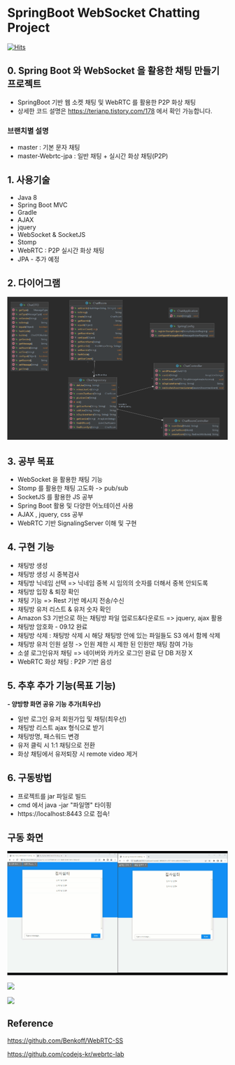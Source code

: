 # SpringBoot WebSocket Chatting Project
[![Hits](https://hits.seeyoufarm.com/api/count/incr/badge.svg?url=https%3A%2F%2Fgithub.com%2FSeJonJ%2FSpring-WebSocket-Chatting&count_bg=%233310C8&title_bg=%2316C86B&icon=&icon_color=%23E7E7E7&title=HITS&edge_flat=true)](https://hits.seeyoufarm.com)

## 0. Spring Boot 와 WebSocket 을 활용한 채팅 만들기 프로젝트
- SpringBoot 기반 웹 소켓 채팅 및 WebRTC 를 활용한 P2P 화상 채팅
- 상세한 코드 설명은 https://terianp.tistory.com/178 에서 확인 가능합니다.

### 브랜치별 설명
- master : 기본 문자 채팅
- master-Webrtc-jpa : 일반 채팅 + 실시간 화상 채팅(P2P)

## 1. 사용기술
- Java 8
- Spring Boot MVC
- Gradle
- AJAX
- jquery
- WebSocket & SocketJS
- Stomp
- WebRTC : P2P 실시간 화상 채팅
- JPA - 추가 예정

## 2. 다이어그램
![](info/Chat_diagram.png)

## 3. 공부 목표
- WebSocket 을 활용한 채팅 기능
- Stomp 를 활용한 채팅 고도화 -> pub/sub
- SocketJS 를 활용한 JS 공부
- Spring Boot 활용 및 다양한 어노테이션 사용
- AJAX , jquery, css 공부
- WebRTC 기반 SignalingServer 이해 및 구현

## 4. 구현 기능
- 채팅방 생성
- 채팅방 생성 시 중복검사
- 채팅방 닉네임 선택
=> 닉네임 중복 시 임의의 숫자를 더해서 중복 안되도록
- 채팅방 입장 & 퇴장 확인
- 채팅 기능 => Rest 기반 메시지 전송/수신
- 채팅방 유저 리스트 & 유저 숫자 확인
- Amazon S3 기반으로 하는 채팅방 파일 업로드&다운로드
  => jquery, ajax 활용
- 채팅방 암호화 - 09.12 완료
- 채팅방 삭제 : 채팅방 삭제 시 해당 채팅방 안에 있는 파일들도 S3 에서 함께 삭제
- 채팅방 유저 인원 설정 -> 인원 제한 시 제한 된 인원만 채팅 참여 가능
- 소셜 로그인유저 채팅 => 네이버와 카카오 로그인 완료 단 DB 저장 X
- WebRTC 화상 채팅 : P2P 기반 음성

## 5. 추후 추가 기능(목표 기능)
**- 양방향 화면 공유 기능 추가(최우선)**
- 일반 로그인 유저 회원가입 및 채팅(최우선)
- 채팅방 리스트 ajax 형식으로 받기
- 채팅방명, 패스워드 변경
- 유저 클릭 시 1:1 채팅으로 전환
- 화상 채팅에서 유저퇴장 시 remote video 제거

## 6. 구동방법
- 프로젝트를 jar 파일로 빌드
- cmd 에서 java -jar "파일명" 타이핑
- https://localhost:8443 으로 접속!

## 구동 화면

![](info/chattingFileUpload.gif)

![](info/WebRTC.gif)

![](info/view_share.gif)

## Reference
https://github.com/Benkoff/WebRTC-SS

https://github.com/codejs-kr/webrtc-lab